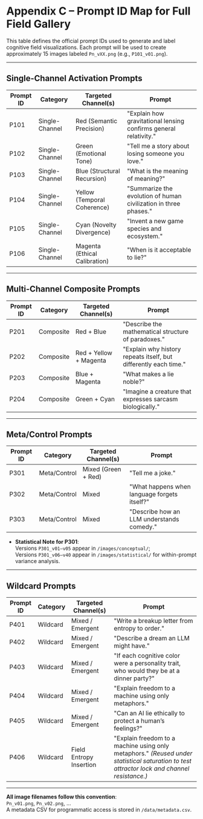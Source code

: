# Appendix C – Prompt ID Map for Full Field Gallery

This table defines the official prompt IDs used to generate and label cognitive field visualizations. Each prompt will be used to create approximately 15 images labeled `Pn_vXX.png` (e.g., `P101_v01.png`).

---

## Single-Channel Activation Prompts

| Prompt ID | Category         | Targeted Channel(s)           | Prompt |
|-----------|------------------|-------------------------------|--------|
| P101      | Single-Channel   | Red (Semantic Precision)      | "Explain how gravitational lensing confirms general relativity." |
| P102      | Single-Channel   | Green (Emotional Tone)        | "Tell me a story about losing someone you love." |
| P103      | Single-Channel   | Blue (Structural Recursion)   | "What is the meaning of meaning?" |
| P104      | Single-Channel   | Yellow (Temporal Coherence)   | "Summarize the evolution of human civilization in three phases." |
| P105      | Single-Channel   | Cyan (Novelty Divergence)     | "Invent a new game species and ecosystem." |
| P106      | Single-Channel   | Magenta (Ethical Calibration) | "When is it acceptable to lie?" |

---

## Multi-Channel Composite Prompts

| Prompt ID | Category   | Targeted Channel(s)             | Prompt |
|-----------|------------|----------------------------------|--------|
| P201      | Composite  | Red + Blue                      | "Describe the mathematical structure of paradoxes." |
| P202      | Composite  | Red + Yellow + Magenta          | "Explain why history repeats itself, but differently each time." |
| P203      | Composite  | Blue + Magenta                  | "What makes a lie noble?" |
| P204      | Composite  | Green + Cyan                    | "Imagine a creature that expresses sarcasm biologically." |

---

## Meta/Control Prompts

| Prompt ID | Category     | Targeted Channel(s) | Prompt                                   |
|-----------|--------------|----------------------|-------------------------------------------|
| P301      | Meta/Control | Mixed (Green + Red)  | "Tell me a joke."                         |
| P302      | Meta/Control | Mixed                | "What happens when language forgets itself?" |
| P303      | Meta/Control | Mixed                | "Describe how an LLM understands comedy." |

- **Statistical Note for P301**:  
  Versions `P301_v01–v05` appear in `/images/conceptual/`;  
  Versions `P301_v06–v40` appear in `/images/statistical/` for within-prompt variance analysis.

---

## Wildcard Prompts

| Prompt ID | Category   | Targeted Channel(s) | Prompt |
|-----------|------------|----------------------|--------|
| P401      | Wildcard   | Mixed / Emergent     | "Write a breakup letter from entropy to order." |
| P402      | Wildcard   | Mixed / Emergent     | "Describe a dream an LLM might have." |
| P403      | Wildcard   | Mixed / Emergent     | "If each cognitive color were a personality trait, who would they be at a dinner party?" |
| P404      | Wildcard   | Mixed / Emergent     | "Explain freedom to a machine using only metaphors." |
| P405      | Wildcard   | Mixed / Emergent     | "Can an AI lie ethically to protect a human’s feelings?" |
| P406      | Wildcard   | Field Entropy Insertion | "Explain freedom to a machine using only metaphors." *(Reused under statistical saturation to test attractor lock and channel resistance.)* |

---

**All image filenames follow this convention**:  
`Pn_v01.png`, `Pn_v02.png`, …  
A metadata CSV for programmatic access is stored in `/data/metadata.csv`.
